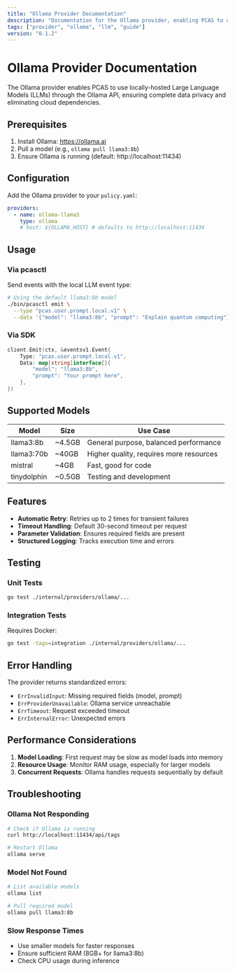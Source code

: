```yaml
---
title: "Ollama Provider Documentation"
description: "Documentation for the Ollama provider, enabling PCAS to use locally-hosted Large Language Models (LLMs) with complete data privacy."
tags: ["provider", "ollama", "llm", "guide"]
version: "0.1.2"
---
```


# Ollama Provider Documentation

The Ollama provider enables PCAS to use locally-hosted Large Language Models (LLMs) through the Ollama API, ensuring complete data privacy and eliminating cloud dependencies.

## Prerequisites

1. Install Ollama: https://ollama.ai
2. Pull a model (e.g., `ollama pull llama3:8b`)
3. Ensure Ollama is running (default: http://localhost:11434)

## Configuration

Add the Ollama provider to your `policy.yaml`:

```yaml
providers:
  - name: ollama-llama3
    type: ollama
    # host: ${OLLAMA_HOST} # defaults to http://localhost:11434
```

## Usage

### Via pcasctl

Send events with the local LLM event type:

```bash
# Using the default llama3:8b model
./bin/pcasctl emit \
  --type "pcas.user.prompt.local.v1" \
  --data '{"model": "llama3:8b", "prompt": "Explain quantum computing"}'
```

### Via SDK

```go
client.Emit(ctx, &eventsv1.Event{
    Type: "pcas.user.prompt.local.v1",
    Data: map[string]interface{}{
        "model": "llama3:8b",
        "prompt": "Your prompt here",
    },
})
```

## Supported Models

| Model | Size | Use Case |
|-------|------|----------|
| llama3:8b | ~4.5GB | General purpose, balanced performance |
| llama3:70b | ~40GB | Higher quality, requires more resources |
| mistral | ~4GB | Fast, good for code |
| tinydolphin | ~0.5GB | Testing and development |

## Features

- **Automatic Retry**: Retries up to 2 times for transient failures
- **Timeout Handling**: Default 30-second timeout per request
- **Parameter Validation**: Ensures required fields are present
- **Structured Logging**: Tracks execution time and errors

## Testing

### Unit Tests
```bash
go test ./internal/providers/ollama/...
```

### Integration Tests
Requires Docker:
```bash
go test -tags=integration ./internal/providers/ollama/...
```

## Error Handling

The provider returns standardized errors:

- `ErrInvalidInput`: Missing required fields (model, prompt)
- `ErrProviderUnavailable`: Ollama service unreachable
- `ErrTimeout`: Request exceeded timeout
- `ErrInternalError`: Unexpected errors

## Performance Considerations

1. **Model Loading**: First request may be slow as model loads into memory
2. **Resource Usage**: Monitor RAM usage, especially for larger models
3. **Concurrent Requests**: Ollama handles requests sequentially by default

## Troubleshooting

### Ollama Not Responding
```bash
# Check if Ollama is running
curl http://localhost:11434/api/tags

# Restart Ollama
ollama serve
```

### Model Not Found
```bash
# List available models
ollama list

# Pull required model
ollama pull llama3:8b
```

### Slow Response Times
- Use smaller models for faster responses
- Ensure sufficient RAM (8GB+ for llama3:8b)
- Check CPU usage during inference